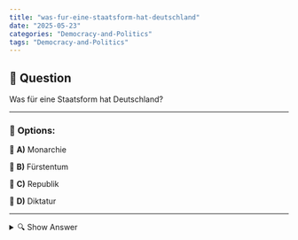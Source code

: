 ```yaml
---
title: "was-fur-eine-staatsform-hat-deutschland"
date: "2025-05-23"
categories: "Democracy-and-Politics"
tags: "Democracy-and-Politics"
---
```


## 📌 **Question**

Was für eine Staatsform hat Deutschland?



---

### 📝 **Options:**

🔘 **A)** Monarchie

🔘 **B)** Fürstentum

🔘 **C)** Republik

🔘 **D)** Diktatur

---

<details>
  <summary>🔍 Show Answer</summary>

  <p>
💡  <b>Correct Answer:</b>  c
  </p>
  <p>
    📖<b>Explanation:</b>
    Deutschland ist ein Land in Mitteleuropa und hat eine lange Geschichte von verschiedenen Regierungsformen. Nach dem Ende des Zweiten Weltkriegs und der Teilung Deutschlands entstand die Bundesrepublik Deutschland. Seit der Wiedervereinigung im Jahr 1990 ist Deutschland eine parlamentarische Demokratie mit einem föderalen System. Diese Staatsform legt großen Wert auf die Gewaltenteilung, Menschenrechte und die Beteiligung der Bürger durch Wahlen. Die Frage bezieht sich auf die aktuelle Regierungsform und hilft, das politische System Deutschlands zu verstehen.
  </p>
</details>
